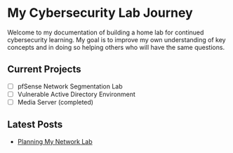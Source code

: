 # My Cybersecurity Lab Journey

Welcome to my documentation of building a home lab for continued cybersecurity learning. My goal is to improve my own understanding of key concepts and in doing so helping others who will have the same questions.

## Current Projects
- [ ] pfSense Network Segmentation Lab
- [ ] Vulnerable Active Directory Environment
- [ ] Media Server (completed)

## Latest Posts
- [Planning My Network Lab](posts/2024-06-06-planning-network-lab.md)
